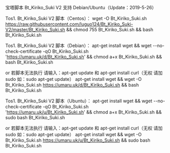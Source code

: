 宝塔脚本 Bt_Kiriko_Suki V2 支持 Debian/Ubuntu（Update：2019-5-26）

Tos1.  Bt_Kiriko_Suki V2 脚本（Centos）：
wget -O Bt_Kiriko_Suki.sh https://raw.githubusercontent.com/luguo124/Bt_Kiriko_Suki-V2/master/Bt_Kiriko_Suki.sh && chmod 755 Bt_Kiriko_Suki.sh && bash Bt_Kiriko_Suki.sh


Tos1.  Bt_Kiriko_Suki V2 脚本（Debian）：
apt-get install wget && wget --no-check-certificate -qO Bt_Kiriko_Suki.sh 'https://umaru.uk/d/Bt_Kiriko_Suki.sh' && chmod a+x Bt_Kiriko_Suki.sh && bash Bt_Kiriko_Suki.sh

or   若脚本无法执行 请输入：apt-get update 和 apt-get install curl（无权 请加 sudo 如：sudo apt-get update）
apt-get install wget && wget -O Bt_Kiriko_Suki.sh https://umaru.uk/d/Bt_Kiriko_Suki.sh && bash Bt_Kiriko_Suki.sh


Tos1.  Bt_Kiriko_Suki V2 脚本（Ubuntu）：
apt-get install wget && wget --no-check-certificate -qO Bt_Kiriko_Suki.sh 'https://umaru.uk/u/Bt_Kiriko_Suki.sh' && chmod a+x Bt_Kiriko_Suki.sh && sudo bash Bt_Kiriko_Suki.sh

or   若脚本无法执行 请输入：apt-get update 和 apt-get install curl（无权 请加 sudo 如：sudo apt-get update）
apt-get install wget && wget -O Bt_Kiriko_Suki.sh https://umaru.uk/u/Bt_Kiriko_Suki.sh && sudo bash Bt_Kiriko_Suki.sh

